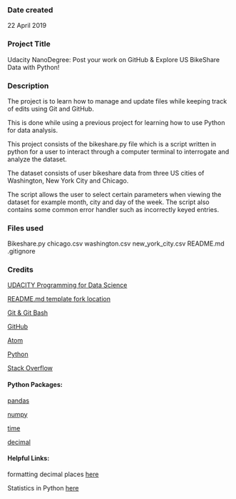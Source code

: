### Date created
22 April 2019

### Project Title
Udacity NanoDegree: Post your work on GitHub & Explore US BikeShare Data with Python!

### Description
The project is to learn how to manage and update files while keeping track of edits using Git and GitHub.

This is done while using a previous project for learning how to use Python for data analysis.

This project consists of the bikeshare.py file which is a script written in python for a user to interact through a computer terminal to interrogate and analyze the dataset.

The dataset consists of user bikeshare data from three US cities of Washington, New York City and Chicago.

The script allows the user to select certain parameters when viewing the dataset for example month, city and day of the week. The script also contains some common error handler such as incorrectly keyed entries.

### Files used
Bikeshare.py
chicago.csv
washington.csv
new_york_city.csv
README.md
.gitignore

### Credits

[UDACITY Programming for Data Science](https://www.udacity.com/course/programming-for-data-science-nanodegree--nd104)

[README.md template fork location](https://github.com/udacity/pdsnd_github)

[Git & Git Bash](https://git-scm.com/downloads)

[GitHub](https://github.com/)          

[Atom](https://atom.io/)            

[Python](https://www.python.org/downloads/)          

[Stack Overflow](https://stackoverflow.com/)  

#### Python Packages:

[pandas](https://pandas.pydata.org/)

[numpy](https://www.numpy.org/)

[time](https://docs.python.org/3/library/time.html)

[decimal](https://docs.python.org/3/library/decimal.html)

#### Helpful Links:
formatting decimal places [here](https://stackoverflow.com/questions/4518641/how-do-i-round-a-floating-point-number-up-to-a-certain-decimal-place "here")

Statistics in Python [here](https://docs.python.org/3.4/library/statistics.html "here")
